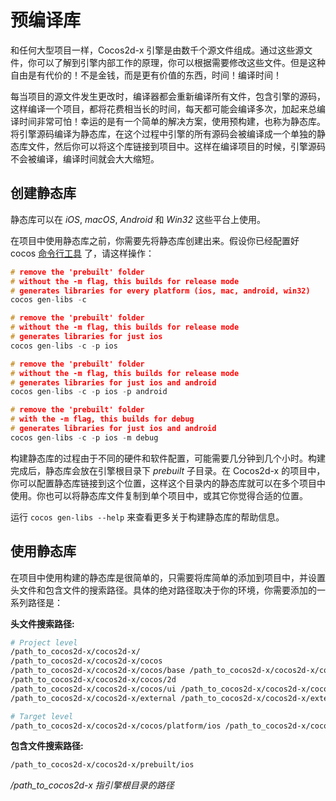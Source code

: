 # 预编译库

和任何大型项目一样，Cocos2d-x 引擎是由数千个源文件组成。通过这些源文件，你可以了解到引擎内部工作的原理，你可以根据需要修改这些文件。但是这种自由是有代价的！不是金钱，而是更有价值的东西，时间！编译时间！

每当项目的源文件发生更改时，编译器都会重新编译所有文件，包含引擎的源码，这样编译一个项目，都将花费相当长的时间，每天都可能会编译多次，加起来总编译时间非常可怕！幸运的是有一个简单的解决方案，使用预构建，也称为静态库。将引擎源码编译为静态库，在这个过程中引擎的所有源码会被编译成一个单独的静态库文件，然后你可以将这个库链接到项目中。这样在编译项目的时候，引擎源码不会被编译，编译时间就会大大缩短。

## 创建静态库

静态库可以在 *iOS*, *macOS*, *Android* 和 *Win32* 这些平台上使用。

在项目中使用静态库之前，你需要先将静态库创建出来。假设你已经配置好 cocos [命令行工具](./cocosCLTool.md) 了，请这样操作：

```cpp
# remove the 'prebuilt' folder
# without the -m flag, this builds for release mode
# generates libraries for every platform (ios, mac, android, win32)
cocos gen-libs -c

# remove the 'prebuilt' folder
# without the -m flag, this builds for release mode
# generates libraries for just ios
cocos gen-libs -c -p ios

# remove the 'prebuilt' folder
# without the -m flag, this builds for release mode
# generates libraries for just ios and android
cocos gen-libs -c -p ios -p android

# remove the 'prebuilt' folder
# with the -m flag, this builds for debug
# generates libraries for just ios and android
cocos gen-libs -c -p ios -m debug
```

构建静态库的过程由于不同的硬件和软件配置，可能需要几分钟到几个小时。构建完成后，静态库会放在引擎根目录下 _prebuilt_ 子目录。在 Cocos2d-x 的项目中，你可以配置静态库链接到这个位置，这样这个目录内的静态库就可以在多个项目中使用。你也可以将静态库文件复制到单个项目中，或其它你觉得合适的位置。

运行 `cocos gen-libs --help` 来查看更多关于构建静态库的帮助信息。

## 使用静态库

在项目中使用构建的静态库是很简单的，只需要将库简单的添加到项目中，并设置头文件和包含文件的搜索路径。具体的绝对路径取决于你的环境，你需要添加的一系列路径是：

__头文件搜索路径:__

```sh
# Project level
/path_to_cocos2d-x/cocos2d-x/
/path_to_cocos2d-x/cocos2d-x/cocos
/path_to_cocos2d-x/cocos2d-x/cocos/base /path_to_cocos2d-x/cocos2d-x/cocos/physics /path_to_cocos2d-x/cocos2d-x/cocos/math
/path_to_cocos2d-x/cocos2d-x/cocos/2d
/path_to_cocos2d-x/cocos2d-x/cocos/ui /path_to_cocos2d-x/cocos2d-x/cocos/network /path_to_cocos2d-x/cocos2d-x/cocos/audio/include /path_to_cocos2d-x/cocos2d-x/cocos/editor-support /path_to_cocos2d-x/cocos2d-x/extensions
/path_to_cocos2d-x/cocos2d-x/external /path_to_cocos2d-x/cocos2d-x/external/chipmunk/include/chipmunk

# Target level
/path_to_cocos2d-x/cocos2d-x/cocos/platform/ios /path_to_cocos2d-x/cocos2d-x/cocos/platform/ios/Simulation
```

__包含文件搜索路径:__

```sh
/path_to_cocos2d-x/cocos2d-x/prebuilt/ios
```

_/path_to_cocos2d-x 指引擎根目录的路径_